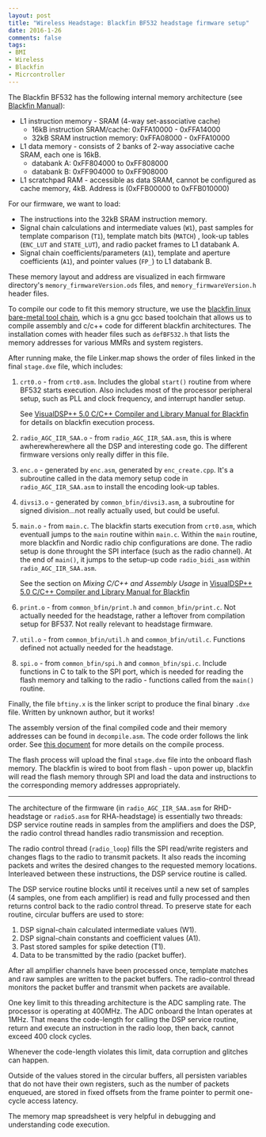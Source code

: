 ```yaml
---
layout: post
title: "Wireless Headstage: Blackfin BF532 headstage firmware setup"
date: 2016-1-26
comments: false
tags:
- BMI
- Wireless
- Blackfin
- Micrcontroller
---
```


The Blackfin BF532 has the following internal memory architecture (see [Blackfin Manual](http://www.analog.com/media/en/dsp-documentation/processor-manuals/ADSP-BF533_hwr_rev3.6.pdf)):

* L1 instruction memory - SRAM (4-way set-associative cache)
    * 16kB instruction SRAM/cache: 0xFFA10000 - 0xFFA14000
    * 32kB SRAM instruction memory: 0xFFA08000 - 0xFFA10000 
* L1 data memory - consists of 2 banks of 2-way associative cache SRAM, each one is 16kB.
    * databank A: 0xFF804000 to 0xFF808000
    * databank B: 0xFF904000 to 0xFF908000
* L1 scratchpad RAM - accessible as data SRAM, cannot be configured as cache memory, 4kB. Address is (0xFFB00000 to 0xFFB010000)

For our firmware, we want to load:

* The instructions into the 32kB SRAM instruction memory.
* Signal chain calculations and intermediate values (`W1`), past samples for template comparison (`T1`), template match bits (`MATCH`) , look-up tables (`ENC_LUT` and `STATE_LUT`), and radio packet frames to L1 databank A.
* Signal chain coefficients/parameters (`A1`), template and aperture coefficients (`A1`), and pointer values (`FP_`) to L1 databank B.

These memory layout and address are visualized in each firmware directory's `memory_firmwareVersion.ods` files, and `memory_firmwareVersion.h` header files.

To compile our code to fit this memory structure, we use the [blackfin linux bare-metal tool chain](https://blackfin.uclinux.org/doku.php?id=toolchain:installing), which is a gnu gcc based toolchain that allows us to compile assembly and c/c++ code for different blackfin architectures. The installation comes with header files such as `defBF532.h` that lists the memory addresses for various MMRs and system registers.

After running make, the file Linker.map shows the order of files linked in the final `stage.dxe` file, which includes:

1. `crt0.o` - from `crt0.asm`. Includes the global `start()` routine from where BF532 starts execution. Also includes most of the processor peripheral setup, such as PLL and clock frequency, and interrupt handler setup.

    See [VisualDSP++ 5.0 C/C++ Compiler and Library Manual for Blackfin](https://www.google.com/url?sa=t&rct=j&q=&esrc=s&source=web&cd=2&cad=rja&uact=8&ved=0ahUKEwicxKjU4s_KAhWGpB4KHRiRATMQFgglMAE&url=http%3A%2F%2Fwww.analog.com%2Fmedia%2Fen%2Fdsp-documentation%2Fsoftware-manuals%2F50_bf_cc_rtl_mn_rev_5.4.pdf&usg=AFQjCNGc4ugAURAyNwvtvrZc66iK-bFXDA&sig2=CvcRwIJoR9qc3NkQmx0-Bw) for details on blackfin execution process.

2. `radio_AGC_IIR_SAA.o` - from `radio_AGC_IIR_SAA.asm`, this is where awherewherewhere all the DSP and interesting code go. The different firmware versions only really differ in this file.

3. `enc.o` - generated by `enc.asm`, generated by `enc_create.cpp`. It's a subroutine called in the data memory setup code in `radio_AGC_IIR_SAA.asm` to install the encoding look-up tables.

4. `divsi3.o` - generated by `common_bfin/divsi3.asm`, a subroutine for signed division...not really actually used, but could be useful.

5. `main.o` - from `main.c`. The blackfin starts execution from `crt0.asm`, which eventuall jumps to the `main` routine within `main.c`. Within the `main` routine, more blackfin and Nordic radio chip configurations are done. The radio setup is done throught the SPI interface (such as the radio channel). At the end of `main()`, it jumps to the setup-up code `radio_bidi_asm` within `radio_AGC_IIR_SAA.asm`.

    See the section on *Mixing C/C++ and Assembly Usage* in [VisualDSP++ 5.0 C/C++ Compiler and Library Manual for Blackfin](https://www.google.com/url?sa=t&rct=j&q=&esrc=s&source=web&cd=2&cad=rja&uact=8&ved=0ahUKEwicxKjU4s_KAhWGpB4KHRiRATMQFgglMAE&url=http%3A%2F%2Fwww.analog.com%2Fmedia%2Fen%2Fdsp-documentation%2Fsoftware-manuals%2F50_bf_cc_rtl_mn_rev_5.4.pdf&usg=AFQjCNGc4ugAURAyNwvtvrZc66iK-bFXDA&sig2=CvcRwIJoR9qc3NkQmx0-Bw)

6. `print.o` - from `common_bfin/print.h` and `common_bfin/print.c`. Not actually needed for the headstage, rather a leftover from compilation setup for BF537. Not really relevant to headstage firmware.

7. `util.o` - from `common_bfin/util.h` and `common_bfin/util.c`. Functions defined not actually needed for the headstage.

8. `spi.o` - from `common_bfin/spi.h` and `common_bfin/spi.c`. Include functions in C to talk to the SPI port, which is needed for reading the flash memory and talking to the radio - functions called from the `main()` routine.

Finally, the file `bftiny.x` is the linker script to produce the final binary `.dxe` file. Written by unknown author, but it works!

The assembly version of the final compiled code and their memory addresses can be found in `decompile.asm`. The code order follows the link order. See [this document](https://github.com/allenyin/allen_wireless/blob/master/myopen_multi/headstage_firmware/compile_process.txt) for more details on the compile process.

The flash process will upload the final `stage.dxe` file into the onboard flash memory. The blackfin is wired to boot from flash - upon power up, blackfin will read the flash memory through SPI and load the data and instructions to the corresponding memory addresses appropriately.

---------------------

The architecture of the firmware (in `radio_AGC_IIR_SAA.asm` for RHD-headstage or `radio5.asm` for RHA-headstage) is essentially two threads: DSP service routine reads in samples from the amplifiers and does the DSP, the radio control thread handles radio transmission and reception.

The radio control thread (`radio_loop`) fills the SPI read/write registers and changes flags to the radio to transmit packets. It also reads the incoming packets and writes the desired changes to the requested memory locations. Interleaved between these instructions, the DSP service routine is called.

The DSP service routine blocks until it receives until a new set of samples (4 samples, one from each amplifier) is read and fully processed and then returns control back to the radio control thread. To preserve state for each routine, circular buffers are used to store:

1. DSP signal-chain calculated intermediate values (W1).
2. DSP signal-chain constants and coefficient values (A1).
3. Past stored samples for spike detection (T1).
3. Data to be transmitted by the radio (packet buffer).

After all amplifier channels have been processed once, template matches and raw samples are written to the packet buffers. The radio-control thread monitors the packet buffer and transmit when packets are available. 

One key limit to this threading architecture is the ADC sampling rate. The processor is operating at 400MHz. The ADC onboard the Intan operates at 1MHz. That means the code-length for calling the DSP service routine, return and execute an instruction in the radio loop, then back, cannot exceed 400 clock cycles.

Whenever the code-length violates this limit, data corruption and glitches can happen.

Outside of the values stored in the circular buffers, all persisten variables that do not have their own registers, such as the number of packets enqueued, are stored in fixed offsets from the frame pointer to permit one-cycle access latency.

The memory map spreadsheet is very helpful in debugging and understanding code execution.
